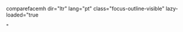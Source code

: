<!doctype html>
<tittle>comparefacemh</tittle>
dir="ltr" lang="pt" class="focus-outline-visible" lazy-loaded="true
<head>
    <meta charset="utf-8">
    <title>face guia</title>   

</head>"